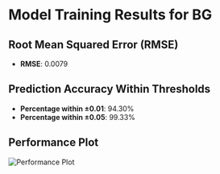 # Model Training Results for BG

## Root Mean Squared Error (RMSE)
- **RMSE**: 0.0079

## Prediction Accuracy Within Thresholds
- **Percentage within ±0.01**: 94.30%
- **Percentage within ±0.05**: 99.33%

## Performance Plot
![Performance Plot](../imgs/BG.png)
